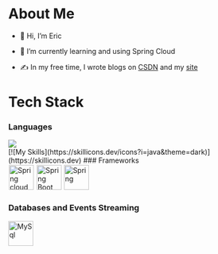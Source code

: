 <!---
PearlyWave/PearlyWave is a ✨ special ✨ repository because its `README.md` (this file) appears on your GitHub profile.
You can click the Preview link to take a look at your changes.
--->
# About Me
- 👋 Hi, I’m Eric
<!-- - 👀 I’m interested in ... -->
- 🌱 I’m currently learning and using Spring Cloud
<!-- - 💞️ I’m looking to collaborate on ... -->
<!-- - 📫 How to reach me ... -->
- ✍ In my free time, I wrote blogs on [CSDN](https://blog.csdn.net/LonelyObserver) and my [site](https://ericji.net/)
# Tech Stack
### Languages
<div>
  <img src="https://img.shields.io/badge/Java-ED8B00?style=for-the-badge&logo=java&logoColor=white" />
</div>
[![My Skills](https://skillicons.dev/icons?i=java&theme=dark)](https://skillicons.dev)
### Frameworks
<div>
  <img title="Spring cloud" src="https://avatars.githubusercontent.com/u/8216893?s=200&v=4" width="50px" style="border: 1px solid white">
  <img title="Spring Boot" src="https://pbs.twimg.com/profile_images/1235868806079057921/fTL08u_H_400x400.png" width="50px" style="border: 1px solid white">
  <img title="Spring" src="https://logo.letskhabar.com/img?tool=spring" width="50px">
</div>

### Databases and Events Streaming
<div>
  <img title="MySql" src="https://logo.letskhabar.com/img?tool=mysql" width="50px">
<!--   <img title="Microsoft SQL Server" src="https://www.svgrepo.com/show/303229/microsoft-sql-server-logo.svg" width="50px"> -->
<!--   <img title="RabbitMq" src="https://upload.wikimedia.org/wikipedia/commons/7/71/RabbitMQ_logo.svg" width="80px" height="30px" style="border: 1px solid white">
  <img title="Kafka" src="https://pbs.twimg.com/profile_images/781633389577195521/kazUJooF_400x400.jpg" width="40px" height="50px" style="border: 1px solid white">

</div>

<!-- ### Other Stuffs -->


<!-- inspired by https://github.com/dhananjay12/dhananjay12 -->
